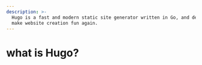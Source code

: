 ```yaml
---
description: >-
  Hugo is a fast and modern static site generator written in Go, and designed to
  make website creation fun again.
---
```


# what is Hugo?

